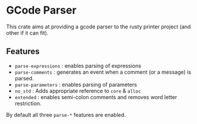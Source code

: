 # GCode Parser

This crate aims at providing a gcode parser to the rusty printer project (and other if it can fit).

## Features

- `parse-expressions` : enables parsing of expressions
- `parse-comments` : generates an event when a comment (or a message) is parsed.
- `parse-parameters` : enables parsing of parameters
- `no_std` : Adds appropriate reference to `core` & `alloc`
- `extended` : enables semi-colon comments and removes word letter restriction.

By default all three `parse-*` features are enabled.
